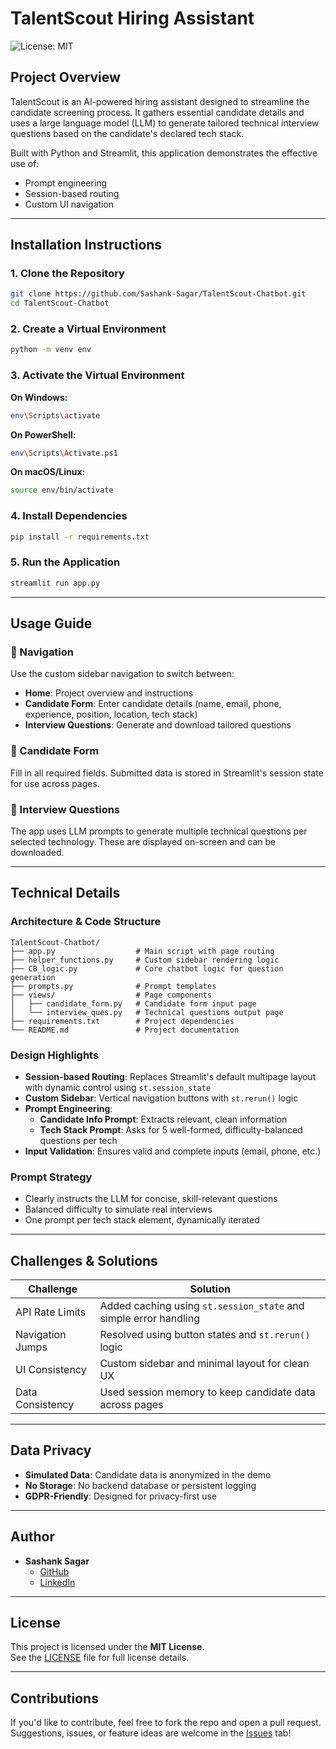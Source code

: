 # TalentScout Hiring Assistant

![License: MIT](https://img.shields.io/badge/License-MIT-yellow.svg)

##  Project Overview

TalentScout is an AI-powered hiring assistant designed to streamline the candidate screening process. It gathers essential candidate details and uses a large language model (LLM) to generate tailored technical interview questions based on the candidate's declared tech stack.

Built with Python and Streamlit, this application demonstrates the effective use of:
- Prompt engineering
- Session-based routing
- Custom UI navigation

---

##  Installation Instructions

### 1. Clone the Repository
```bash
git clone https://github.com/Sashank-Sagar/TalentScout-Chatbot.git
cd TalentScout-Chatbot
```

### 2. Create a Virtual Environment
```bash
python -m venv env
```

### 3. Activate the Virtual Environment
**On Windows:**
```bash
env\Scripts\activate
```
**On PowerShell:**
```bash
env\Scripts\Activate.ps1
```
**On macOS/Linux:**
```bash
source env/bin/activate
```

### 4. Install Dependencies
```bash
pip install -r requirements.txt
```

### 5. Run the Application
```bash
streamlit run app.py
```

---

##  Usage Guide

### 🔹 Navigation
Use the custom sidebar navigation to switch between:
- **Home**: Project overview and instructions
- **Candidate Form**: Enter candidate details (name, email, phone, experience, position, location, tech stack)
- **Interview Questions**: Generate and download tailored questions

### 🔹 Candidate Form
Fill in all required fields. Submitted data is stored in Streamlit's session state for use across pages.

### 🔹 Interview Questions
The app uses LLM prompts to generate multiple technical questions per selected technology. These are displayed on-screen and can be downloaded.

---

##  Technical Details

###  Architecture & Code Structure
```
TalentScout-Chatbot/
├── app.py                  # Main script with page routing
├── helper_functions.py     # Custom sidebar rendering logic
├── CB_logic.py             # Core chatbot logic for question generation
├── prompts.py              # Prompt templates
├── views/                  # Page components
│   ├── candidate_form.py   # Candidate form input page
│   └── interview_ques.py   # Technical questions output page
├── requirements.txt        # Project dependencies
└── README.md               # Project documentation
```

###  Design Highlights
- **Session-based Routing**: Replaces Streamlit's default multipage layout with dynamic control using `st.session_state`
- **Custom Sidebar**: Vertical navigation buttons with `st.rerun()` logic
- **Prompt Engineering**:
  - **Candidate Info Prompt**: Extracts relevant, clean information
  - **Tech Stack Prompt**: Asks for 5 well-formed, difficulty-balanced questions per tech
- **Input Validation**: Ensures valid and complete inputs (email, phone, etc.)

###  Prompt Strategy
- Clearly instructs the LLM for concise, skill-relevant questions
- Balanced difficulty to simulate real interviews
- One prompt per tech stack element, dynamically iterated

---

##  Challenges & Solutions

| Challenge                | Solution                                                                 |
|--------------------------|--------------------------------------------------------------------------|
| API Rate Limits          | Added caching using `st.session_state` and simple error handling         |
| Navigation Jumps         | Resolved using button states and `st.rerun()` logic                      |
| UI Consistency           | Custom sidebar and minimal layout for clean UX                          |
| Data Consistency         | Used session memory to keep candidate data across pages                  |

---

##  Data Privacy
- **Simulated Data**: Candidate data is anonymized in the demo
- **No Storage**: No backend database or persistent logging
- **GDPR-Friendly**: Designed for privacy-first use

---

##  Author
- **Sashank Sagar**
  - [GitHub](https://github.com/Sashank-Sagar)
  - [LinkedIn](https://linkedin.com/in/sashank-sagar)

---

##  License
This project is licensed under the **MIT License**.  
See the [LICENSE](LICENSE) file for full license details.

---

##  Contributions
If you'd like to contribute, feel free to fork the repo and open a pull request.  
Suggestions, issues, or feature ideas are welcome in the [Issues](https://github.com/Sashank-Sagar/TalentScout-Chatbot/issues) tab!
